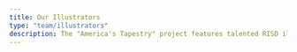 ```yaml
---
title: Our Illustrators
type: "team/illustrators"
description: The "America's Tapestry" project features talented RISD illustration students Maggie Weng and Sarah Naidich. Maggie, from Philadelphia, specializes in animation and illustration, while Sarah excels in creating vibrant scenes for various media. Both bring unique skills and passions to the collaborative effort.
---
```


